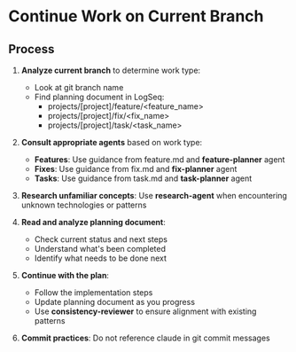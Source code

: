 # Continue Work on Current Branch

## Process

1. **Analyze current branch** to determine work type:

   - Look at git branch name
   - Find planning document in LogSeq:
     - projects/[project]/feature/<feature_name>
     - projects/[project]/fix/<fix_name>
     - projects/[project]/task/<task_name>

2. **Consult appropriate agents** based on work type:

   - **Features**: Use guidance from feature.md and **feature-planner** agent
   - **Fixes**: Use guidance from fix.md and **fix-planner** agent
   - **Tasks**: Use guidance from task.md and **task-planner** agent

3. **Research unfamiliar concepts**: Use **research-agent** when encountering
   unknown technologies or patterns

4. **Read and analyze planning document**:

   - Check current status and next steps
   - Understand what's been completed
   - Identify what needs to be done next

5. **Continue with the plan**:

   - Follow the implementation steps
   - Update planning document as you progress
   - Use **consistency-reviewer** to ensure alignment with existing patterns

6. **Commit practices**: Do not reference claude in git commit messages
